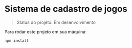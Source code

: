 # Sistema de cadastro de jogos

> Status do projeto: Em desenvolvimento

Para rodar este projeto em sua máquina:
```
npm install
```
